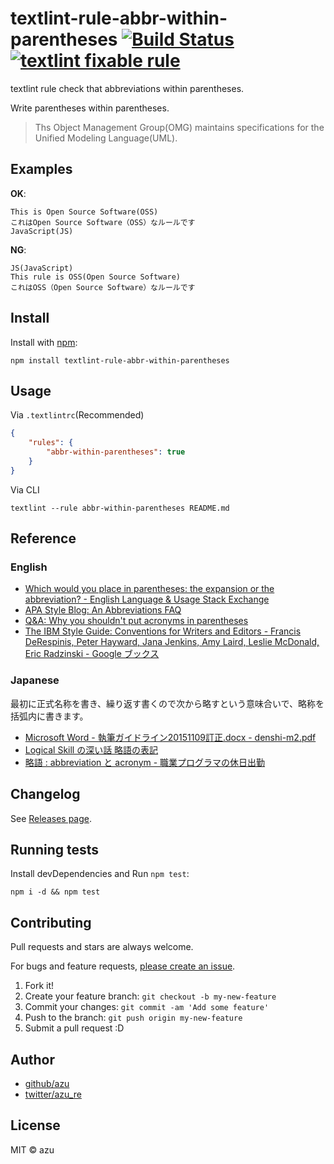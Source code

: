# textlint-rule-abbr-within-parentheses [![Build Status](https://travis-ci.org/azu/textlint-rule-abbr-within-parentheses.svg?branch=master)](https://travis-ci.org/azu/textlint-rule-abbr-within-parentheses) [![textlint fixable rule](https://img.shields.io/badge/textlint-fixable-green.svg?style=social)](https://textlint.github.io/) 

textlint rule check that abbreviations within parentheses.

Write parentheses within parentheses.

> Ths Object Management Group(OMG) maintains specifications for the Unified Modeling Language(UML).

## Examples

**OK**:

```
This is Open Source Software(OSS)
これはOpen Source Software（OSS）なルールです
JavaScript(JS)
```

**NG**:

```
JS(JavaScript)
This rule is OSS(Open Source Software)
これはOSS（Open Source Software）なルールです
```


## Install

Install with [npm](https://www.npmjs.com/):

    npm install textlint-rule-abbr-within-parentheses

## Usage

Via `.textlintrc`(Recommended)

```json
{
    "rules": {
        "abbr-within-parentheses": true
    }
}
```

Via CLI

```
textlint --rule abbr-within-parentheses README.md
```

## Reference

### English

- [Which would you place in parentheses: the expansion or the abbreviation? - English Language & Usage Stack Exchange](https://english.stackexchange.com/questions/84958/which-would-you-place-in-parentheses-the-expansion-or-the-abbreviation "Which would you place in parentheses: the expansion or the abbreviation? - English Language &amp; Usage Stack Exchange")
- [APA Style Blog: An Abbreviations FAQ](http://blog.apastyle.org/apastyle/2015/10/an-abbreviations-faq.html)
- [Q&A: Why you shouldn't put acronyms in parentheses](http://www.kuediting.com/style/qa-why-you-shouldnt-put-acronyms-in-parentheses/ "Q&amp;A: Why you shouldn&#39;t put acronyms in parentheses")
- [The IBM Style Guide: Conventions for Writers and Editors - Francis DeRespinis, Peter Hayward, Jana Jenkins, Amy Laird, Leslie McDonald, Eric Radzinski - Google ブックス](https://books.google.co.jp/books?id=77WoO_P8yA4C&pg=PA57&lpg=PA57 "The IBM Style Guide: Conventions for Writers and Editors - Francis DeRespinis, Peter Hayward, Jana Jenkins, Amy Laird, Leslie McDonald, Eric Radzinski")

### Japanese

最初に正式名称を書き、繰り返す書くので次から略すという意味合いで、略称を括弧内に書きます。

- [Microsoft Word - 執筆ガイドライン20151109訂正.docx - denshi-m2.pdf](http://www.jsphcs.jp/gakkaishi/denshi-m2.pdf "Microsoft Word - 執筆ガイドライン20151109訂正.docx - denshi-m2.pdf")
- [Logical Skill の深い話 略語の表記](http://logicalskill.blog.fc2.com/blog-entry-79.html)
- [略語 : abbreviation と acronym - 職業プログラマの休日出勤](http://tmotooka.hatenablog.jp/entry/2013/05/18/212538)


## Changelog

See [Releases page](https://github.com/azu/textlint-rule-abbr-within-parentheses/releases).

## Running tests

Install devDependencies and Run `npm test`:

    npm i -d && npm test

## Contributing

Pull requests and stars are always welcome.

For bugs and feature requests, [please create an issue](https://github.com/azu/textlint-rule-abbr-within-parentheses/issues).

1. Fork it!
2. Create your feature branch: `git checkout -b my-new-feature`
3. Commit your changes: `git commit -am 'Add some feature'`
4. Push to the branch: `git push origin my-new-feature`
5. Submit a pull request :D

## Author

- [github/azu](https://github.com/azu)
- [twitter/azu_re](https://twitter.com/azu_re)

## License

MIT © azu
